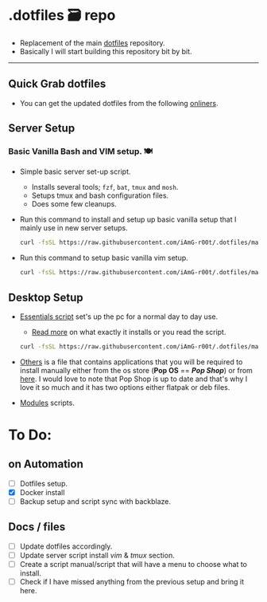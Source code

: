 # .dotfiles 🗃  repo

- Replacement of the main [dotfiles](https://github.com/iAmG-r00t/dotfiles) repository.
- Basically I will start building this repository bit by bit.

---

## Quick Grab dotfiles

- You can get the updated dotfiles from the following [onliners](./quickgrab.md).

## Server Setup 

### Basic Vanilla Bash and VIM setup. 🍽

- Simple basic server set-up script.
  - Installs several tools; `fzf`, `bat`, `tmux` and `mosh`.
  - Setups tmux and bash configuration files.
  - Does some few cleanups.

- Run this command to install and setup up basic vanilla setup that I mainly use in new server setups.

  ```sh
  curl -fsSL https://raw.githubusercontent.com/iAmG-r00t/.dotfiles/main/server/servers.sh | bash
  ```
- Run this command to setup basic vanilla vim setup.

  ```sh
  curl -fsSL https://raw.githubusercontent.com/iAmG-r00t/.dotfiles/main/server/vim.sh | bash
  ```

## Desktop Setup

- [Essentials script](./desktop/essentials.sh) set's up the pc for a normal day to day use.
	- [Read more](./essentials.md) on what exactly it installs or you read the script.
  ```sh
  curl -fsSL https://raw.githubusercontent.com/iAmG-r00t/.dotfiles/main/desktop/essentials.sh | bash
  ```

- [Others](./desktop/others.md) is a file that contains applications that you will be required to install manually either from the os store (**Pop OS** == ***Pop Shop***) or from [here](https://google.com). I would love to note that Pop Shop is up to date and that's why I love it so much and it has two options either flatpak or deb files.

- [Modules](./desktop/modules) scripts.

# To Do:

## on Automation

- [ ] Dotfiles setup.
- [x] Docker install
- [ ] Backup setup and script sync with backblaze.

## Docs / files

- [ ] Update dotfiles accordingly.
- [ ] Update server script install *vim* & *tmux* section.
- [ ] Create a script manual/script that will have a menu to choose what to install.
- [ ] Check if I have missed anything from the previous setup and bring it here.
